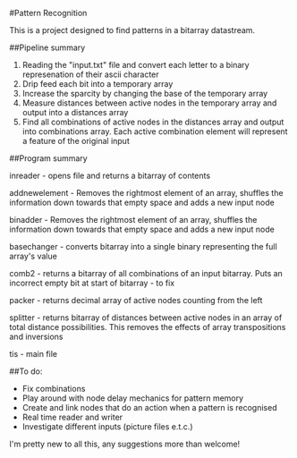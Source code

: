 #Pattern Recognition

This is a project designed to find patterns in a bitarray datastream. 

##Pipeline summary

1. Reading the "input.txt" file and convert each letter to a binary represenation of their ascii character
2. Drip feed each bit into a temporary array 
3. Increase the sparcity by changing the base of the temporary array
4. Measure distances between active nodes in the temporary array and output into a distances array
5. Find all combinations of active nodes in the distances array and output into combinations array. Each active combination element will represent a feature of the original input

##Program summary

inreader - opens file and returns a bitarray of contents

addnewelement - Removes the rightmost element of an array, shuffles the information down towards that empty space and adds a new input node	

binadder - Removes the rightmost element of an array, shuffles the information down towards that empty space and adds a new input node

basechanger - converts bitarray into a single binary representing the full array's value

comb2 - returns a bitarray of all combinations of an input bitarray. Puts an incorrect empty bit at start of bitarray - to fix

packer - returns decimal array of active nodes counting from the left

splitter - returns bitarray of distances between active nodes in an array of total distance possibilities. This removes the effects of array transpositions and inversions

tis - main file

##To do:
- Fix combinations
- Play around with node delay mechanics for pattern memory
- Create and link nodes that do an action when a pattern is recognised
- Real time reader and writer
- Investigate different inputs (picture files e.t.c.)

I'm pretty new to all this, any suggestions more than welcome! 
